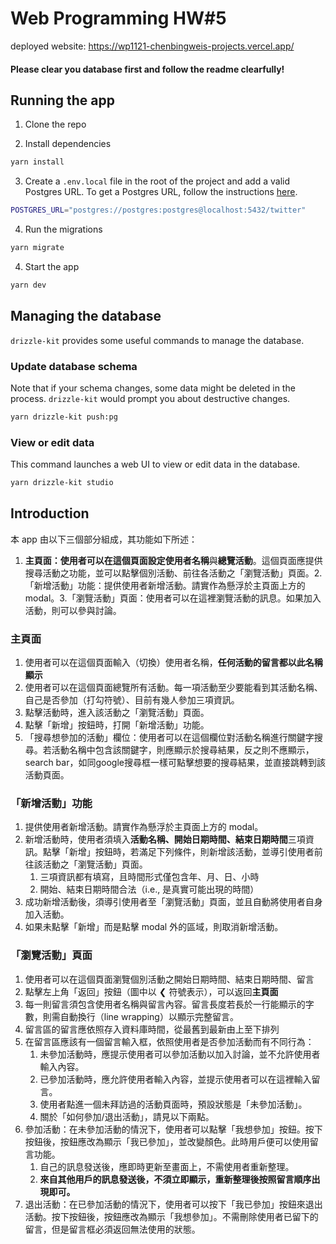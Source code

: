 # Web Programming HW#5

deployed website: https://wp1121-chenbingweis-projects.vercel.app/

#### **Please clear you database first and follow the readme clearfully!**

## Running the app

1. Clone the repo

2. Install dependencies

```bash
yarn install
```

3. Create a `.env.local` file in the root of the project and add a valid Postgres URL. To get a Postgres URL, follow the instructions [here](https://ric2k1.notion.site/Free-postgresql-tutorial-f99605d5c5104acc99b9edf9ab649199?pvs=4).

```bash
POSTGRES_URL="postgres://postgres:postgres@localhost:5432/twitter"
```

4. Run the migrations

```bash
yarn migrate
```

4. Start the app

```bash
yarn dev
```

## Managing the database

`drizzle-kit` provides some useful commands to manage the database.

### Update database schema

Note that if your schema changes, some data might be deleted in the process. `drizzle-kit` would prompt you about destructive changes.

```bash
yarn drizzle-kit push:pg
```

### View or edit data

This command launches a web UI to view or edit data in the database.

```bash
yarn drizzle-kit studio
```

## Introduction

本 app 由以下三個部分組成，其功能如下所述：

1. **主頁面：**使用者可以在這個頁面**設定使用者名稱**與**總覽活動**。這個頁面應提供搜尋活動之功能，並可以點擊個別活動、前往各活動之「瀏覽活動」頁面。2.「新增活動」功能：提供使用者新增活動。請實作為懸浮於主頁面上方的 modal。3.「瀏覽活動」頁面：使用者可以在這裡瀏覽活動的訊息。如果加入活動，則可以參與討論。

### 主頁面

1. 使用者可以在這個頁面輸入（切換）使用者名稱，**任何活動的留言都以此名稱顯示**
2. 使用者可以在這個頁面總覽所有活動。每一項活動至少要能看到其活動名稱、自己是否參加（打勾符號）、目前有幾人參加三項資訊。
3. 點擊活動時，進入該活動之「瀏覽活動」頁面。
4. 點擊「新增」按鈕時，打開「新增活動」功能。
5. 「搜尋想參加的活動」欄位：使用者可以在這個欄位對活動名稱進行關鍵字搜尋。若活動名稱中包含該關鍵字，則應顯示於搜尋結果，反之則不應顯示，search bar，如同google搜尋框一樣可點擊想要的搜尋結果，並直接跳轉到該活動頁面。

### 「新增活動」功能

1. 提供使用者新增活動。請實作為懸浮於主頁面上方的 modal。
2. 新增活動時，使用者須填入**活動名稱、開始日期時間、結束日期時間**三項資訊。點擊「新增」按鈕時，若滿足下列條件，則新增該活動，並導引使用者前往該活動之「瀏覽活動」頁面。
   1. 三項資訊都有填寫，且時間形式僅包含年、月、日、小時
   2. 開始、結束日期時間合法（i.e., 是真實可能出現的時間）
3. 成功新增活動後，須導引使用者至「瀏覽活動」頁面，並且自動將使用者自身加入活動。
4. 如果未點擊「新增」而是點擊 modal 外的區域，則取消新增活動。

### 「瀏覽活動」頁面

1. 使用者可以在這個頁面瀏覽個別活動之開始日期時間、結束日期時間、留言
2. 點擊左上角「返回」按鈕（圖中以 ❮ 符號表示），可以返回**主頁面**
3. 每一則留言須包含使用者名稱與留言內容。留言長度若長於一行能顯示的字數，則需自動換行（line wrapping）以顯示完整留言。
4. 留言區的留言應依照存入資料庫時間，從最舊到最新由上至下排列
5. 在留言區應該有一個留言輸入框，依照使用者是否參加活動而有不同行為：
   1. 未參加活動時，應提示使用者可以參加活動以加入討論，並不允許使用者輸入內容。
   2. 已參加活動時，應允許使用者輸入內容，並提示使用者可以在這裡輸入留言。
   3. 使用者點進一個未拜訪過的活動頁面時，預設狀態是「未參加活動」。
   4. 關於「如何參加/退出活動」，請見以下兩點。
6. 參加活動：在未參加活動的情況下，使用者可以點擊「我想參加」按鈕。按下按鈕後，按鈕應改為顯示「我已參加」，並改變顏色。此時用戶便可以使用留言功能。
   1. 自己的訊息發送後，應即時更新至畫面上，不需使用者重新整理。
   2. **來自其他用戶的訊息發送後，不須立即顯示，重新整理後按照留言順序出現即可。**
7. 退出活動：在已參加活動的情況下，使用者可以按下「我已參加」按鈕來退出活動。按下按鈕後，按鈕應改為顯示「我想參加」。不需刪除使用者已留下的留言，但是留言框必須返回無法使用的狀態。